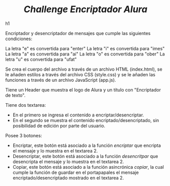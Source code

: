 <h1 align="center"><em>Challenge Encriptador Alura</em></h1>h1

Encriptador y desencriptador de mensajes que cumple las siguientes condiciones:

La letra "e" es convertida para "enter"
La letra "i" es convertida para "imes"
La letra "a" es convertida para "ai"
La letra "o" es convertida para "ober"
La letra "u" es convertida para "ufat"

Se crea el cuerpo del archivo a través de un archivo HTML (index.html), se le añaden estilos a través del archivo CSS (style.css) y se le añaden las funciones a través de un archivo JavaScript (app.js).

Tiene un Header que muestra el logo de Alura y un título con "Encriptador de texto".

Tiene dos textarea:
- En el primero se ingresa el contenido a encriptar/desencriptar.
- En el segundo se muestra el contenido encriptado/desencriptado, sin posibilidad de edición por parte del usuario.

Posee 3 botones:
- Encriptar, este botón está asociado a la función _encriptar_ que encripta el mensaje y lo muestra en el textarea 2.
- Desencriptar, este botón está asociado a la función _desencritpar_ que desencripta el mensaje y lo muestra en el textarea 2.
- Copiar, este botón está asociado a la función asincrónica _copiar_, la cual cumple la función de guardar en el portapapales el mensaje encriptado/desencriptado mostrado en el textarea 2.
